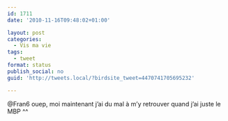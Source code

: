 ```yaml
---
id: 1711
date: '2010-11-16T09:48:02+01:00'

layout: post
categories:
  - Vis ma vie
tags:
  - tweet
format: status
publish_social: no
guid: 'http://tweets.local/?birdsite_tweet=4470741705695232'

---
```


@Fran6 ouep, moi maintenant j’ai du mal à m’y retrouver quand j’ai juste le MBP ^^